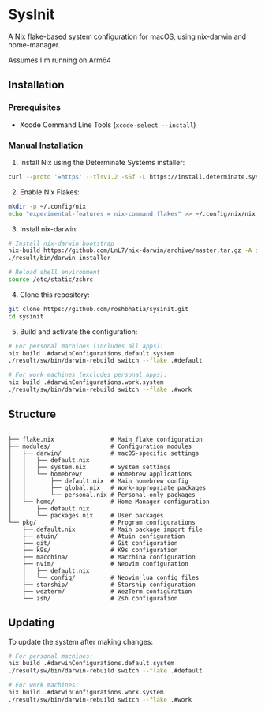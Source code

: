 # SysInit

A Nix flake-based system configuration for macOS, using nix-darwin and home-manager.

Assumes I'm running on Arm64

## Installation

### Prerequisites

- Xcode Command Line Tools (`xcode-select --install`)

### Manual Installation

1. Install Nix using the Determinate Systems installer:

```bash
curl --proto '=https' --tlsv1.2 -sSf -L https://install.determinate.systems/nix | sh -s -- install
```

2. Enable Nix Flakes:

```bash
mkdir -p ~/.config/nix
echo "experimental-features = nix-command flakes" >> ~/.config/nix/nix.conf
```

3. Install nix-darwin:

```bash
# Install nix-darwin bootstrap
nix-build https://github.com/LnL7/nix-darwin/archive/master.tar.gz -A installer
./result/bin/darwin-installer

# Reload shell environment
source /etc/static/zshrc
```

4. Clone this repository:

```bash
git clone https://github.com/roshbhatia/sysinit.git
cd sysinit
```

5. Build and activate the configuration:

```bash
# For personal machines (includes all apps):
nix build .#darwinConfigurations.default.system
./result/sw/bin/darwin-rebuild switch --flake .#default

# For work machines (excludes personal apps):
nix build .#darwinConfigurations.work.system
./result/sw/bin/darwin-rebuild switch --flake .#work
```

## Structure

```
.
├── flake.nix                # Main flake configuration
├── modules/                 # Configuration modules
│   ├── darwin/              # macOS-specific settings
│   │   ├── default.nix
│   │   ├── system.nix       # System settings
│   │   └── homebrew/        # Homebrew applications
│   │       ├── default.nix  # Main homebrew config
│   │       ├── global.nix   # Work-appropriate packages
│   │       └── personal.nix # Personal-only packages
│   └── home/                # Home Manager configuration
│       ├── default.nix
│       └── packages.nix     # User packages
└── pkg/                     # Program configurations
    ├── default.nix          # Main package import file
    ├── atuin/               # Atuin configuration
    ├── git/                 # Git configuration
    ├── k9s/                 # K9s configuration
    ├── macchina/            # Macchina configuration
    ├── nvim/                # Neovim configuration
    │   ├── default.nix
    │   └── config/          # Neovim lua config files
    ├── starship/            # Starship configuration
    ├── wezterm/             # WezTerm configuration
    └── zsh/                 # Zsh configuration
```

## Updating

To update the system after making changes:

```bash
# For personal machines:
nix build .#darwinConfigurations.default.system
./result/sw/bin/darwin-rebuild switch --flake .#default

# For work machines:
nix build .#darwinConfigurations.work.system
./result/sw/bin/darwin-rebuild switch --flake .#work
```
